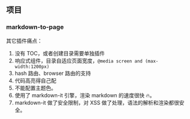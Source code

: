 ## 项目

### markdown-to-page

其它插件痛点：

1. 没有 TOC，或者创建目录需要单独插件
2. 响应式组件，目录自适应页面宽度，`@media screen and (max-width:1200px)`
3. hash 路由、browser 路由的支持
4. 代码高亮得自己配
5. 不能配置主题色。
6. 使用了 markdown-it 引擎，渲染 markdown 的速度很快 🔥。
7. markdown-it 做了安全限制，对 XSS 做了处理，语法的解析和渲染都很安全。
